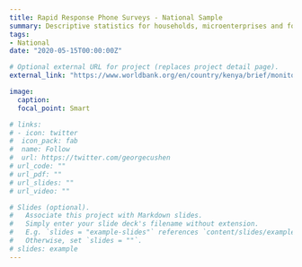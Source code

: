 ```yaml
---
title: Rapid Response Phone Surveys - National Sample
summary: Descriptive statistics for households, microenterprises and formal firms.
tags:
- National
date: "2020-05-15T00:00:00Z"

# Optional external URL for project (replaces project detail page).
external_link: "https://www.worldbank.org/en/country/kenya/brief/monitoring-covid-19-impact-on-households-and-firms-in-kenya"

image:
  caption: 
  focal_point: Smart

# links:
# - icon: twitter
#  icon_pack: fab
#  name: Follow
#  url: https://twitter.com/georgecushen
# url_code: ""
# url_pdf: ""
# url_slides: ""
# url_video: ""

# Slides (optional).
#   Associate this project with Markdown slides.
#   Simply enter your slide deck's filename without extension.
#   E.g. `slides = "example-slides"` references `content/slides/example-slides.md`.
#   Otherwise, set `slides = ""`.
# slides: example
---
```

